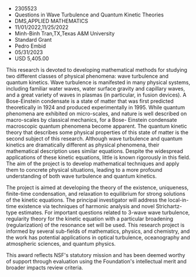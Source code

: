 
* 2305523
* Questions in Wave Turbulence and Quantum Kinetic Theories
* DMS,APPLIED MATHEMATICS
* 11/01/2022,11/25/2022
* Minh-Binh Tran,TX,Texas A&M University
* Standard Grant
* Pedro Embid
* 05/31/2023
* USD 5,405.00

This research is devoted to developing mathematical methods for studying two
different classes of physical phenomena: wave turbulence and quantum kinetics.
Wave turbulence is manifested in many physical systems, including familiar water
waves, water surface gravity and capillary waves, and a great variety of waves
in plasmas (in particular, in fusion devices). A Bose-Einstein condensate is a
state of matter that was first predicted theoretically in 1924 and produced
experimentally in 1995. While quantum phenomena are exhibited on micro-scales,
and nature is well described on macro-scales by classical mechanics, for a Bose-
Einstein condensate macroscopic quantum phenomena become apparent. The quantum
kinetic theory that describes some physical properties of this state of matter
is the second subject of this research. Although wave turbulence and quantum
kinetics are dramatically different as physical phenomena, their mathematical
description uses similar equations. Despite the widespread applications of these
kinetic equations, little is known rigorously in this field. The aim of the
project is to develop mathematical techniques and apply them to concrete
physical situations, leading to a more profound understanding of both wave
turbulence and quantum kinetics.

The project is aimed at developing the theory of the existence, uniqueness,
finite-time condensation, and relaxation to equilibrium for strong solutions of
the kinetic equations. The principal investigator will address the local-in-time
existence via techniques of harmonic analysis and novel Strichartz-type
estimates. For important questions related to 3-wave wave turbulence, regularity
theory for the kinetic equation with a particular broadening (regularization) of
the resonance set will be used. This research project is informed by several
sub-fields of mathematics, physics, and chemistry, and the work has potential
applications in optical turbulence, oceanography and atmospheric sciences, and
quantum physics.

This award reflects NSF's statutory mission and has been deemed worthy of
support through evaluation using the Foundation's intellectual merit and broader
impacts review criteria.
